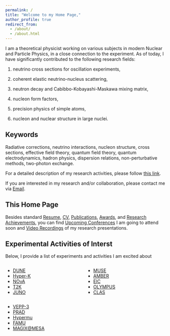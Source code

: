 ```yaml
---
permalink: /
title: "Welcome to my Home Page,"
author_profile: true
redirect_from: 
  - /about/
  - /about.html
---
```


I am a theoretical physicist working on various subjects in modern Nuclear and Particle Physics, in a close connection to the experiment. As of today, I have significantly contributed to the following research fields: 

1) neutrino cross sections for oscillation experiments,

2) coherent elastic neutrino-nucleus scattering,

3) neutron decay and Cabibbo-Kobayashi-Maskawa mixing matrix,
  
4) nucleon form factors,

5) precision physics of simple atoms,

6) nucleon and nuclear structure in large nuclei.

Keywords
------
Radiative corrections, neutrino interactions, nucleon structure, cross sections, effective field theory, quantum field theory, quantum electrodynamics, hadron physics, dispersion relations, non-perturbative methods, two-photon exchange.

For a detailed description of my research activities, please follow [this link](https://tomalak7.github.io/achievements).

If you are interested in my research and/or collaboration, please contact me via [Email](mailto:sashatomalak@icloud.com).

This Home Page
------

Besides standard [Resume](https://tomalak7.github.io/resume), [CV](https://tomalak7.github.io/cv), [Publications](https://tomalak7.github.io/publications), [Awards](https://tomalak7.github.io/awards), and [Research Achievements](https://tomalak7.github.io/achievements), you can find [Upcoming Conferences](https://tomalak7.github.io/conferences) I am going to attend soon and [Video Recordings](https://tomalak7.github.io/records) of my research presentations.


Experimental Activities of Interst
------

Below, I provide a list of experiments and activities I am excited about
<div style="display: flex; flex-wrap: wrap; justify-content: space-between;">

<div style="flex: 1; min-width: 200px; margin-right: 20px;">

- <a href="https://www.dunescience.org">DUNE</a><br>
- <a href="https://www-sk.icrr.u-tokyo.ac.jp/en/hk/">Hyper-K</a><br>
- <a href="https://novaexperiment.fnal.gov">NOvA</a><br>
- <a href="https://t2k-experiment.org">T2K</a><br>
- <a href="http://juno.ihep.cas.cn">JUNO</a>

</div>

<div style="flex: 1; min-width: 200px; margin-right: 20px;">

- <a href="https://www.physics.rutgers.edu/~rgilman/elasticmup/">MUSE</a><br>
- <a href="https://amber.web.cern.ch">AMBER</a><br>
- <a href="https://www.bnl.gov/eic/">EIC</a><br>
- <a href="https://web.mit.edu/olympus/">OLYMPUS</a><br>
- <a href="https://www.jlab.org/physics/hall-b/clas">CLAS</a>

</div>

<div style="flex: 1; min-width: 200px;">

- <a href="https://v4.inp.nsk.su/vepp3/index.en.html">VEPP-3</a><br>
- <a href="https://www.jlab.org/prad/collaboration.html">PRAD</a><br>
- <a href="https://www.psi.ch/en/ltp/hypermu">Hypermu</a><br>
- <a href="https://web.infn.it/FAMU/the-project/">FAMU</a>
- <a href="https://magix.uni-mainz.de/">MAGIX@MESA</a>

</div>

</div>

<!---
Projects and Jobs
------
If you are highly motivated-bachelor/master/PhD student, or postdocs and seeking for opportunities to continue research, please do not hesitate to contact me via [Email](mailto:sashatomalak@icloud.com).
--->
